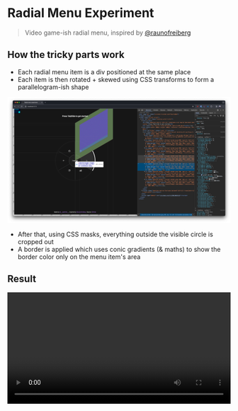 # Radial Menu Experiment

> Video game-ish radial menu, inspired by [@raunofreiberg](https://github.com/raunofreiberg)

## How the tricky parts work

- Each radial menu item is a div positioned at the same place
- Each item is then rotated + skewed using CSS transforms to form a parallelogram-ish shape

![the shape](./docs/1.png)

- After that, using CSS masks, everything outside the visible circle is cropped out
- A border is applied which uses conic gradients (& maths) to show the border color only on the menu item's area

## Result

<video src="./docs/radial.mp4" width="100%" />
